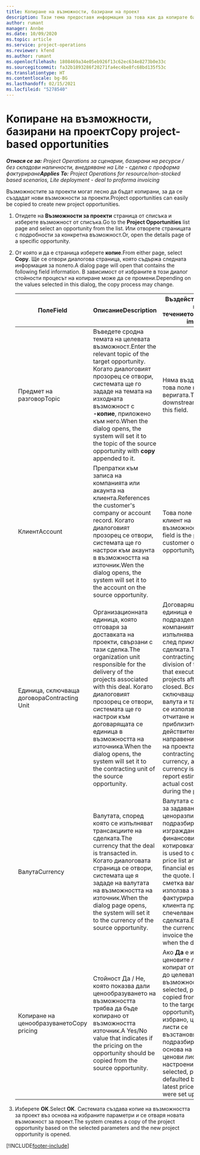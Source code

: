```yaml
---
title: Копиране на възможности, базирани на проект
description: Тази тема предоставя информация за това как да копирате базирани на проект възможности в Project Operations.
author: rumant
manager: Annbe
ms.date: 10/09/2020
ms.topic: article
ms.service: project-operations
ms.reviewer: kfend
ms.author: rumant
ms.openlocfilehash: 1808469a34e05eb926f13c62ec634e8273b0e33c
ms.sourcegitcommit: fa32b1893286f20271fa4ec4be8fc68bd135f53c
ms.translationtype: HT
ms.contentlocale: bg-BG
ms.lasthandoff: 02/15/2021
ms.locfileid: "5278540"
---
```

# <a name="copy-project-based-opportunities"></a><span data-ttu-id="3cedd-103">Копиране на възможности, базирани на проект</span><span class="sxs-lookup"><span data-stu-id="3cedd-103">Copy project-based opportunities</span></span>

<span data-ttu-id="3cedd-104">_**Отнася се за:** Project Operations за сценарии, базирани на ресурси / без складови наличности, внедряване на Lite - сделка с проформа фактуриране_</span><span class="sxs-lookup"><span data-stu-id="3cedd-104">_**Applies To:** Project Operations for resource/non-stocked based scenarios, Lite deployment - deal to proforma invoicing_</span></span>


<span data-ttu-id="3cedd-105">Възможностите за проекти могат лесно да бъдат копирани, за да се създадат нови възможности за проекти.</span><span class="sxs-lookup"><span data-stu-id="3cedd-105">Project opportunities can easily be copied to create new project opportunities.</span></span> 

1. <span data-ttu-id="3cedd-106">Отидете на **Възможности за проекти** страница от списъка и изберете възможност от списъка.</span><span class="sxs-lookup"><span data-stu-id="3cedd-106">Go to the **Project Opportunities** list page and select an opportunity from the list.</span></span> <span data-ttu-id="3cedd-107">Или отворете страницата с подробности за конкретна възможност.</span><span class="sxs-lookup"><span data-stu-id="3cedd-107">Or, open the details page of a specific opportunity.</span></span> 
2. <span data-ttu-id="3cedd-108">От която и да е страница изберете **копие**.</span><span class="sxs-lookup"><span data-stu-id="3cedd-108">From either page, select **Copy**.</span></span> <span data-ttu-id="3cedd-109">Ще се отвори диалогова страница, която съдържа следната информация за полето.</span><span class="sxs-lookup"><span data-stu-id="3cedd-109">A dialog page will open that contains the following field information.</span></span> <span data-ttu-id="3cedd-110">В зависимост от избраните в този диалог стойности процесът на копиране може да се промени.</span><span class="sxs-lookup"><span data-stu-id="3cedd-110">Depending on the values selected in this dialog, the copy process may change.</span></span>

    | <span data-ttu-id="3cedd-111">**Поле**</span><span class="sxs-lookup"><span data-stu-id="3cedd-111">**Field**</span></span> | <span data-ttu-id="3cedd-112">**Описание**</span><span class="sxs-lookup"><span data-stu-id="3cedd-112">**Description**</span></span> | <span data-ttu-id="3cedd-113">**Въздействие надолу по течението**</span><span class="sxs-lookup"><span data-stu-id="3cedd-113">**Downstream impact**</span></span> |
    | --- | --- | --- |
    | <span data-ttu-id="3cedd-114">Предмет на разговор</span><span class="sxs-lookup"><span data-stu-id="3cedd-114">Topic</span></span> | <span data-ttu-id="3cedd-115">Въведете сродна темата на целевата възможност.</span><span class="sxs-lookup"><span data-stu-id="3cedd-115">Enter the relevant topic of the target opportunity.</span></span> <span data-ttu-id="3cedd-116">Когато диалоговият прозорец се отвори, системата ще го зададе на темата на изходната възможност с **-копие**, приложено към него.</span><span class="sxs-lookup"><span data-stu-id="3cedd-116">When the dialog opens, the system will set it to the topic of the source opportunity with **copy** appended to it.</span></span> | <span data-ttu-id="3cedd-117">Няма въздействие за това поле надолу по веригата.</span><span class="sxs-lookup"><span data-stu-id="3cedd-117">There's no downstream impact for this field.</span></span> |
    | <span data-ttu-id="3cedd-118">Клиент</span><span class="sxs-lookup"><span data-stu-id="3cedd-118">Account</span></span> | <span data-ttu-id="3cedd-119">Препратки към записа на компанията или акаунта на клиента.</span><span class="sxs-lookup"><span data-stu-id="3cedd-119">References the customer's company or account record.</span></span> <span data-ttu-id="3cedd-120">Когато диалоговият прозорец се отвори, системата ще го настрои към акаунта в възможността на източник.</span><span class="sxs-lookup"><span data-stu-id="3cedd-120">Wen the dialog opens, the system will set it to the account on the source opportunity.</span></span> | <span data-ttu-id="3cedd-121">Това поле е основният клиент на възможността.</span><span class="sxs-lookup"><span data-stu-id="3cedd-121">This field is the primary customer on the opportunity.</span></span> |
    | <span data-ttu-id="3cedd-122">Единица, сключваща договора</span><span class="sxs-lookup"><span data-stu-id="3cedd-122">Contracting Unit</span></span> | <span data-ttu-id="3cedd-123">Организационната единица, която отговаря за доставката на проекти, свързани с тази сделка.</span><span class="sxs-lookup"><span data-stu-id="3cedd-123">The organization unit responsible for the delivery of the projects associated with this deal.</span></span> <span data-ttu-id="3cedd-124">Когато диалоговият прозорец се отвори, системата ще го настрои към договарящата се единица в възможността на източника.</span><span class="sxs-lookup"><span data-stu-id="3cedd-124">When the dialog opens, the system will set it to the contracting unit of the source opportunity.</span></span> | <span data-ttu-id="3cedd-125">Договарящата се единица е подразделението на компанията, което ще изпълнява проектите след приключване на сделката.</span><span class="sxs-lookup"><span data-stu-id="3cedd-125">The contracting unit is the division of the company that executes the projects after the deal is closed.</span></span> <span data-ttu-id="3cedd-126">Всяко сключващо звено има валута и тази валута се използва за отчитане на приблизителни и действителни разходи, направени по време на проекта.</span><span class="sxs-lookup"><span data-stu-id="3cedd-126">Every contracting unit has a currency, and this currency is used to report estimated and actual costs incurred during the project.</span></span> |
    | <span data-ttu-id="3cedd-127">Валута</span><span class="sxs-lookup"><span data-stu-id="3cedd-127">Currency</span></span> | <span data-ttu-id="3cedd-128">Валутата, според която се изпълняват трансакциите на сделката.</span><span class="sxs-lookup"><span data-stu-id="3cedd-128">The currency that the deal is transacted in.</span></span> <span data-ttu-id="3cedd-129">Когато диалоговата страница се отвори, системата ще я зададе на валутата на възможността на източник.</span><span class="sxs-lookup"><span data-stu-id="3cedd-129">When the dialog page opens, the system will set it to the currency of the source opportunity.</span></span> | <span data-ttu-id="3cedd-130">Валутата се използва за задаване на ценоразпис по подразбиране и изграждане на финансови оценки по котировката.</span><span class="sxs-lookup"><span data-stu-id="3cedd-130">Currency is used to default a price list and build financial estimates on the quote.</span></span> <span data-ttu-id="3cedd-131">В крайна сметка валутата се използва за фактуриране на клиента при спечелване на сделката.</span><span class="sxs-lookup"><span data-stu-id="3cedd-131">Eventually, the currency is used to invoice the customer when the deal is won.</span></span> |
    | <span data-ttu-id="3cedd-132">Копиране на ценообразуването</span><span class="sxs-lookup"><span data-stu-id="3cedd-132">Copy pricing</span></span> | <span data-ttu-id="3cedd-133">Стойност Да / Не, която показва дали ценообразуването на възможността трябва да бъде копирано от възможността източник.</span><span class="sxs-lookup"><span data-stu-id="3cedd-133">A Yes/No value that indicates if the pricing on the opportunity should be copied from the source opportunity.</span></span> | <span data-ttu-id="3cedd-134">Ако **Да** е избрано, ценовите листи се копират от източника до целевата възможност.</span><span class="sxs-lookup"><span data-stu-id="3cedd-134">If **Yes** is selected, price lists are copied from the source to the target opportunity.</span></span> <span data-ttu-id="3cedd-135">Ако **Не** е избрано, ценовите листи се възстановяват по подразбиране въз основа на най-новите ценови листи, които са настроени.</span><span class="sxs-lookup"><span data-stu-id="3cedd-135">If **No** is selected, price lists are defaulted based on the latest price lists that were set up.</span></span> |

3. <span data-ttu-id="3cedd-136">Изберете **OK**.</span><span class="sxs-lookup"><span data-stu-id="3cedd-136">Select **OK**.</span></span> <span data-ttu-id="3cedd-137">Системата създава копие на възможността за проект въз основа на избраните параметри и се отваря новата възможност за проект.</span><span class="sxs-lookup"><span data-stu-id="3cedd-137">The system creates a copy of the project opportunity based on the selected parameters and the new project opportunity is opened.</span></span>


[!INCLUDE[footer-include](../includes/footer-banner.md)]